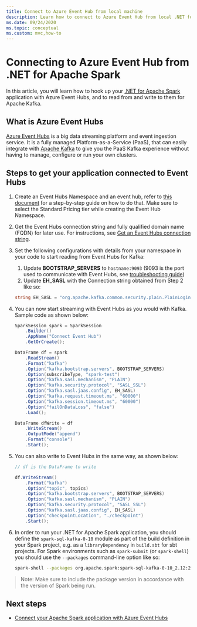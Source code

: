 ```yaml
---
title: Connect to Azure Event Hub from local machine
description: Learn how to connect to Azure Event Hub from local .NET for Apache Spark instance.
ms.date: 09/24/2020
ms.topic: conceptual
ms.custom: mvc,how-to
---
```


# Connecting to Azure Event Hub from .NET for Apache Spark

In this article, you will learn how to hook up your [.NET for Apache Spark](https://github.com/dotnet/spark) application with Azure Event Hubs, and to read from and write to them for Apache Kafka.

## What is Azure Event Hubs

[Azure Event Hubs](https://docs.microsoft.com/en-us/azure/event-hubs/event-hubs-about) is a big data streaming platform and event ingestion service. It is a fully managed Platform-as-a-Service (PaaS), that can easily integrate with [Apache Kafka](https://kafka.apache.org/) to give you the PaaS Kafka experience without having to manage, configure or run your own clusters.

## Steps to get your application connected to Event Hubs

1. Create an Event Hubs Namespace and an event hub, refer to [this document](https://docs.microsoft.com/en-us/azure/event-hubs/event-hubs-create) for a step-by-step guide on how to do that. Make sure to select the Standard Pricing tier while creating the Event Hub Namespace.
2. Get the Event Hubs connection string and fully qualified domain name (FQDN) for later use. For instructions, see [Get an Event Hubs connection string](https://docs.microsoft.com/en-us/azure/event-hubs/event-hubs-get-connection-string).
3. Set the following configurations with details from your namespace in your code to start reading from Event Hubs for Kafka:
    1. Update **BOOTSTRAP_SERVERS** to `hostname:9093` (9093 is the port used to communicate with Event Hubs, see [troubleshooting guide](https://docs.microsoft.com/en-us/azure/event-hubs/troubleshooting-guide))
    2. Update **EH_SASL** with the Connection string obtained from Step 2 like so:

    ```csharp
    string EH_SASL = "org.apache.kafka.common.security.plain.PlainLoginModule required username=\"$ConnectionString\" password=\"<CONNECTION_STRING>\";";
    ```

4. You can now start streaming with Event Hubs as you would with Kafka. Sample code as shown below:

    ```csharp
    SparkSession spark = SparkSession
        .Builder()
        .AppName("Connect Event Hub")
        .GetOrCreate();

    DataFrame df = spark
        .ReadStream()
        .Format("kafka")
        .Option("kafka.bootstrap.servers", BOOTSTRAP_SERVERS)
        .Option(subscribeType, "spark-test")
        .Option("kafka.sasl.mechanism", "PLAIN")
        .Option("kafka.security.protocol", "SASL_SSL")
        .Option("kafka.sasl.jaas.config", EH_SASL)
        .Option("kafka.request.timeout.ms", "60000")
        .Option("kafka.session.timeout.ms", "60000")
        .Option("failOnDataLoss", "false")
        .Load();

    DataFrame dfWrite = df
        .WriteStream()
        .OutputMode("append")
        .Format("console")
        .Start();
    ```

5. You can also write to Event Hubs in the same way, as shown below:

    ```csharp
    // df is the DataFrame to write

    df.WriteStream()
        .Format("kafka")
        .Option("topic", topics)
        .Option("kafka.bootstrap.servers", BOOTSTRAP_SERVERS)
        .Option("kafka.sasl.mechanism", "PLAIN")
        .Option("kafka.security.protocol", "SASL_SSL")
        .Option("kafka.sasl.jaas.config", EH_SASL)
        .Option("checkpointLocation", "./checkpoint")
        .Start();
    ```

6. In order to run your .NET for Apache Spark application, you should define the `spark-sql-kafka-0-10` module as part of the build definition in your Spark project, e.g. as a `libraryDependency` in `build.sbt` for sbt projects. For Spark environments such as `spark-submit` (or `spark-shell`) you should use the `--packages` command-line option like so:

    ```bash
    spark-shell --packages org.apache.spark:spark-sql-kafka-0-10_2.12:2.4.5
    ```
    
> Note: Make sure to include the package version in accordance with the version of Spark being run.

## Next steps

* [Connect your Apache Spark application with Azure Event Hubs](https://docs.microsoft.com/en-us/azure/event-hubs/event-hubs-kafka-spark-tutorial)
